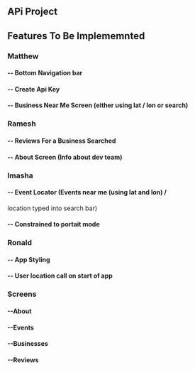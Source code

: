## APi Project


## Features To Be Implememnted

### Matthew
#### -- Bottom Navigation bar
#### -- Create Api Key
#### -- Business Near Me Screen (either using lat / lon or search)

### Ramesh
#### -- Reviews For a Business Searched
#### -- About Screen (Info about dev team)

### Imasha
#### -- Event Locator (Events near me (using lat and lon)  /
location typed into search bar)
#### -- Constrained to portait mode

### Ronald
#### -- App Styling
#### -- User location call on start of app


### Screens
#### --About
#### --Events
#### --Businesses
#### --Reviews








